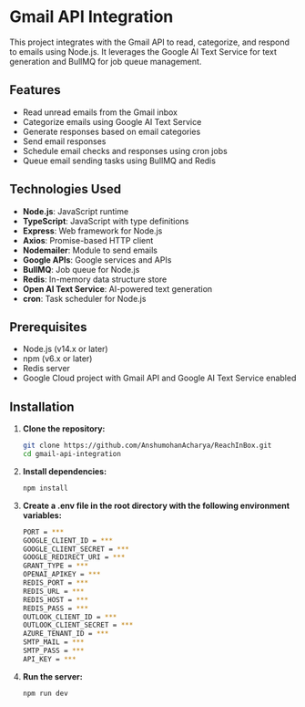 # Gmail API Integration

This project integrates with the Gmail API to read, categorize, and respond to emails using Node.js. It leverages the Google AI Text Service for text generation and BullMQ for job queue management. 

## Features

- Read unread emails from the Gmail inbox
- Categorize emails using Google AI Text Service
- Generate responses based on email categories
- Send email responses
- Schedule email checks and responses using cron jobs
- Queue email sending tasks using BullMQ and Redis

## Technologies Used

- **Node.js**: JavaScript runtime
- **TypeScript**: JavaScript with type definitions
- **Express**: Web framework for Node.js
- **Axios**: Promise-based HTTP client
- **Nodemailer**: Module to send emails
- **Google APIs**: Google services and APIs
- **BullMQ**: Job queue for Node.js
- **Redis**: In-memory data structure store
- **Open AI Text Service**: AI-powered text generation
- **cron**: Task scheduler for Node.js

## Prerequisites

- Node.js (v14.x or later)
- npm (v6.x or later)
- Redis server
- Google Cloud project with Gmail API and Google AI Text Service enabled

## Installation

1. **Clone the repository:**

   ```bash
   git clone https://github.com/AnshumohanAcharya/ReachInBox.git
   cd gmail-api-integration
   ```

2. **Install dependencies:**

   ```bash
   npm install
   ```

3. **Create a .env file in the root directory with the following environment variables:**

    ```bash
    PORT = ***
    GOOGLE_CLIENT_ID = ***
    GOOGLE_CLIENT_SECRET = ***
    GOOGLE_REDIRECT_URI = ***
    GRANT_TYPE = ***
    OPENAI_APIKEY = ***
    REDIS_PORT = ***
    REDIS_URL = ***
    REDIS_HOST = ***
    REDIS_PASS = ***
    OUTLOOK_CLIENT_ID = ***
    OUTLOOK_CLIENT_SECRET = ***
    AZURE_TENANT_ID = ***
    SMTP_MAIL = ***
    SMTP_PASS = ***
    API_KEY = ***
    ```

4. **Run the server:**

   ```bash
   npm run dev
   ```   